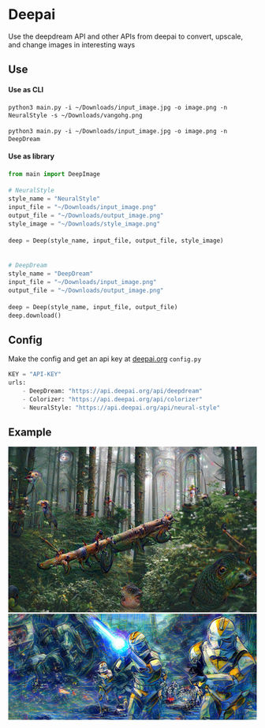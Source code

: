 # Deepai
Use the deepdream API and other APIs from deepai to convert, upscale, and change images in interesting ways

## Use

#### Use as CLI
```
python3 main.py -i ~/Downloads/input_image.jpg -o image.png -n NeuralStyle -s ~/Downloads/vangohg.png

python3 main.py -i ~/Downloads/input_image.jpg -o image.png -n DeepDream
```

#### Use as library
```py
from main import DeepImage

# NeuralStyle
style_name = "NeuralStyle"
input_file = "~/Downloads/input_image.png"
output_file = "~/Downloads/output_image.png"
style_image = "~/Downloads/style_image.png"

deep = Deep(style_name, input_file, output_file, style_image)


# DeepDream
style_name = "DeepDream"
input_file = "~/Downloads/input_image.png"
output_file = "~/Downloads/output_image.png"

deep = Deep(style_name, input_file, output_file)
deep.download()
```

## Config
Make the config and get an api key at [deepai.org](https://deepai.org)
`config.py`
```py
KEY = "API-KEY"
urls:
    - DeepDream: "https://api.deepai.org/api/deepdream"
    - Colorizer: "https://api.deepai.org/api/colorizer"
    - NeuralStyle: "https://api.deepai.org/api/neural-style"

```

## Example
![Example image](https://github.com/JakeRoggenbuck/Deepai/blob/master/images/34d5700d-73e2-4d2c-99f7-9ecbd125e68c.jpg?raw=true)
![Example image](https://github.com/JakeRoggenbuck/Deepai/blob/master/images/clones.png?raw=true)

